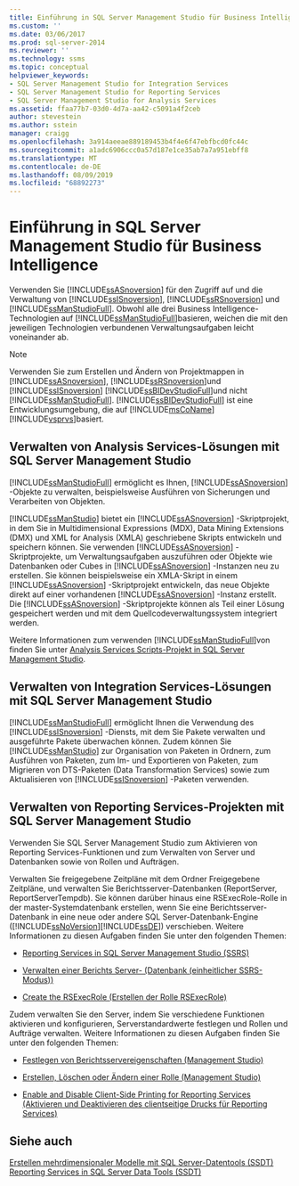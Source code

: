 ```yaml
---
title: Einführung in SQL Server Management Studio für Business Intelligence | Microsoft-Dokumentation
ms.custom: ''
ms.date: 03/06/2017
ms.prod: sql-server-2014
ms.reviewer: ''
ms.technology: ssms
ms.topic: conceptual
helpviewer_keywords:
- SQL Server Management Studio for Integration Services
- SQL Server Management Studio for Reporting Services
- SQL Server Management Studio for Analysis Services
ms.assetid: ffaa77b7-03d0-4d7a-aa42-c5091a4f2ceb
author: stevestein
ms.author: sstein
manager: craigg
ms.openlocfilehash: 3a914aeeae889189453b4f4e6f47ebfbcd0fc44c
ms.sourcegitcommit: a1adc6906ccc0a57d187e1ce35ab7a7a951ebff8
ms.translationtype: MT
ms.contentlocale: de-DE
ms.lasthandoff: 08/09/2019
ms.locfileid: "68892273"
---
```

# <a name="introduction-to-sql-server-management-studio-for-business-intelligence"></a>Einführung in SQL Server Management Studio für Business Intelligence
  Verwenden Sie [!INCLUDE[ssASnoversion](../includes/ssasnoversion-md.md)] für den Zugriff auf und die Verwaltung von [!INCLUDE[ssISnoversion](../includes/ssisnoversion-md.md)], [!INCLUDE[ssRSnoversion](../includes/ssrsnoversion-md.md)] und [!INCLUDE[ssManStudioFull](../includes/ssmanstudiofull-md.md)]. Obwohl alle drei Business Intelligence-Technologien auf [!INCLUDE[ssManStudioFull](../includes/ssmanstudiofull-md.md)]basieren, weichen die mit den jeweiligen Technologien verbundenen Verwaltungsaufgaben leicht voneinander ab.  
  
> [!NOTE]  
>  Verwenden Sie zum Erstellen und Ändern von Projektmappen in [!INCLUDE[ssASnoversion](../includes/ssasnoversion-md.md)], [!INCLUDE[ssRSnoversion](../includes/ssrsnoversion-md.md)]und [!INCLUDE[ssISnoversion](../includes/ssisnoversion-md.md)] [!INCLUDE[ssBIDevStudioFull](../includes/ssbidevstudiofull-md.md)]und nicht [!INCLUDE[ssManStudioFull](../includes/ssmanstudiofull-md.md)]. [!INCLUDE[ssBIDevStudioFull](../includes/ssbidevstudiofull-md.md)] ist eine Entwicklungsumgebung, die auf [!INCLUDE[msCoName](../includes/msconame-md.md)][!INCLUDE[vsprvs](../includes/vsprvs-md.md)]basiert.  
  
## <a name="managing-analysis-services-solutions-using-sql-server-management-studio"></a>Verwalten von Analysis Services-Lösungen mit SQL Server Management Studio  
 [!INCLUDE[ssManStudioFull](../includes/ssmanstudiofull-md.md)] ermöglicht es Ihnen, [!INCLUDE[ssASnoversion](../includes/ssasnoversion-md.md)] -Objekte zu verwalten, beispielsweise Ausführen von Sicherungen und Verarbeiten von Objekten.  
  
 [!INCLUDE[ssManStudio](../includes/ssmanstudio-md.md)] bietet ein [!INCLUDE[ssASnoversion](../includes/ssasnoversion-md.md)] -Skriptprojekt, in dem Sie in Multidimensional Expressions (MDX), Data Mining Extensions (DMX) und XML for Analysis (XMLA) geschriebene Skripts entwickeln und speichern können. Sie verwenden [!INCLUDE[ssASnoversion](../includes/ssasnoversion-md.md)] -Skriptprojekte, um Verwaltungsaufgaben auszuführen oder Objekte wie Datenbanken oder Cubes in [!INCLUDE[ssASnoversion](../includes/ssasnoversion-md.md)] -Instanzen neu zu erstellen. Sie können beispielsweise ein XMLA-Skript in einem [!INCLUDE[ssASnoversion](../includes/ssasnoversion-md.md)] -Skriptprojekt entwickeln, das neue Objekte direkt auf einer vorhandenen [!INCLUDE[ssASnoversion](../includes/ssasnoversion-md.md)] -Instanz erstellt. Die [!INCLUDE[ssASnoversion](../includes/ssasnoversion-md.md)] -Skriptprojekte können als Teil einer Lösung gespeichert werden und mit dem Quellcodeverwaltungssystem integriert werden.  
  
 Weitere Informationen zum verwenden [!INCLUDE[ssManStudioFull](../includes/ssmanstudiofull-md.md)]von finden Sie unter [Analysis Services Scripts-Projekt in SQL Server Management Studio](https://docs.microsoft.com/analysis-services/instances/analysis-services-scripts-project-in-sql-server-management-studio).  
  
## <a name="managing-integration-services-solutions-using-sql-server-management-studio"></a>Verwalten von Integration Services-Lösungen mit SQL Server Management Studio  
 [!INCLUDE[ssManStudioFull](../includes/ssmanstudiofull-md.md)] ermöglicht Ihnen die Verwendung des [!INCLUDE[ssISnoversion](../includes/ssisnoversion-md.md)] -Diensts, mit dem Sie Pakete verwalten und ausgeführte Pakete überwachen können. Zudem können Sie [!INCLUDE[ssManStudio](../includes/ssmanstudio-md.md)] zur Organisation von Paketen in Ordnern, zum Ausführen von Paketen, zum Im- und Exportieren von Paketen, zum Migrieren von DTS-Paketen (Data Transformation Services) sowie zum Aktualisieren von [!INCLUDE[ssISnoversion](../includes/ssisnoversion-md.md)] -Paketen verwenden.  
  
## <a name="managing-reporting-services-projects-using-sql-server-management-studio"></a>Verwalten von Reporting Services-Projekten mit SQL Server Management Studio  
 Verwenden Sie SQL Server Management Studio zum Aktivieren von Reporting Services-Funktionen und zum Verwalten von Server und Datenbanken sowie von Rollen und Aufträgen.  
  
 Verwalten Sie freigegebene Zeitpläne mit dem Ordner Freigegebene Zeitpläne, und verwalten Sie Berichtsserver-Datenbanken (ReportServer, ReportServerTempdb). Sie können darüber hinaus eine RSExecRole-Rolle in der master-Systemdatenbank erstellen, wenn Sie eine Berichtsserver-Datenbank in eine neue oder andere SQL Server-Datenbank-Engine ([!INCLUDE[ssNoVersion](../includes/ssnoversion-md.md)][!INCLUDE[ssDE](../includes/ssde-md.md)]) verschieben. Weitere Informationen zu diesen Aufgaben finden Sie unter den folgenden Themen:  
  
-   [Reporting Services in SQL Server Management Studio (SSRS)](../reporting-services/tools/reporting-services-in-sql-server-management-studio-ssrs.md)  
  
-   [Verwalten einer Berichts Server- &#40;Datenbank (einheitlicher SSRS-Modus)&#41;](../reporting-services/report-server/report-server-database-ssrs-native-mode.md)  
  
-   [Create the RSExecRole (Erstellen der Rolle RSExecRole)](../reporting-services/security/create-the-rsexecrole.md)  
  
 Zudem verwalten Sie den Server, indem Sie verschiedene Funktionen aktivieren und konfigurieren, Serverstandardwerte festlegen und Rollen und Aufträge verwalten. Weitere Informationen zu diesen Aufgaben finden Sie unter den folgenden Themen:  
  
-   [Festlegen von Berichtsservereigenschaften &#40;Management Studio&#41;](../reporting-services/tools/set-report-server-properties-management-studio.md)  
  
-   [Erstellen, Löschen oder Ändern einer Rolle &#40;Management Studio&#41;](../reporting-services/security/role-definitions-create-delete-or-modify.md)  
  
-   [Enable and Disable Client-Side Printing for Reporting Services (Aktivieren und Deaktivieren des clientseitige Drucks für Reporting Services)](../reporting-services/report-server/enable-and-disable-client-side-printing-for-reporting-services.md)  
  
## <a name="see-also"></a>Siehe auch  
 [Erstellen mehrdimensionaler Modelle mit SQL Server-Datentools &#40;SSDT&#41;](https://docs.microsoft.com/analysis-services/multidimensional-models/creating-multidimensional-models-using-sql-server-data-tools-ssdt)   
 [Reporting Services in SQL Server Data Tools &#40;SSDT&#41;](../reporting-services/tools/reporting-services-in-sql-server-data-tools-ssdt.md)  
  
  
